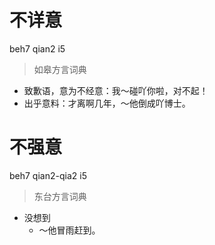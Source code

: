 # 不详意
beh7 qian2 i5
> 如皋方言词典
- 致歉语，意为不经意：我～碰吖你啦，对不起！
- 出乎意料：才离啊几年，～他倒成吖博士。

# 不强意
beh7 qian2-qia2 i5
> 东台方言词典
- 没想到
  - ～他冒雨赶到。
